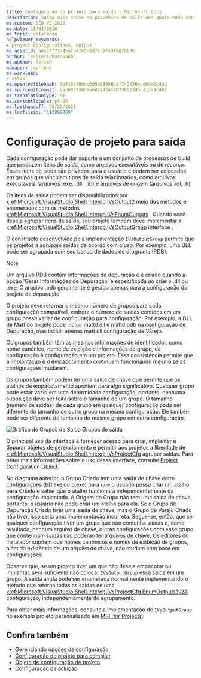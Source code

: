 ```yaml
---
title: Configuração do projeto para saída | Microsoft Docs
description: Saiba mais sobre os processos de build aos quais cada configuração pode dar suporte e as interfaces e métodos pelos quais os itens de saída podem ser disponibilizados.
ms.custom: SEO-VS-2020
ms.date: 11/04/2016
ms.topic: reference
helpviewer_keywords:
- project configurations, output
ms.assetid: a4517f73-45af-4745-9d7f-9fddf887b636
author: leslierichardson95
ms.author: lerich
manager: jmartens
ms.workload:
- vssdk
ms.openlocfilehash: 8b718e70bac0d9e09936daf743420acc04a1c4ad
ms.sourcegitcommit: bab002936a9a642e45af407d652345c113a9c467
ms.translationtype: MT
ms.contentlocale: pt-BR
ms.lasthandoff: 06/25/2021
ms.locfileid: "112899869"
---
```

# <a name="project-configuration-for-output"></a>Configuração de projeto para saída
Cada configuração pode dar suporte a um conjunto de processos de build que produzem itens de saída, como arquivos executáveis ou de recurso. Esses itens de saída são privados para o usuário e podem ser colocados em grupos que vinculam tipos de saída relacionados, como arquivos executáveis (arquivos .exe, .dll, .lib) e arquivos de origem (arquivos .idl, .h).

 Os itens de saída podem ser disponibilizados por <xref:Microsoft.VisualStudio.Shell.Interop.IVsOutput2> meio dos métodos e enumerados com os métodos <xref:Microsoft.VisualStudio.Shell.Interop.IVsEnumOutputs> . Quando você deseja agrupar itens de saída, seu projeto também deve implementar a <xref:Microsoft.VisualStudio.Shell.Interop.IVsOutputGroup> interface .

 O constructo desenvolvido pela implementação `IVsOutputGroup` permite que os projetos a agrupam saídas de acordo com o uso. Por exemplo, uma DLL pode ser agrupada com seu banco de dados de programa (PDB).

> [!NOTE]
> Um arquivo PDB contém informações de depuração e é criado quando a opção 'Gerar Informações de Depuração' é especificada ao criar o .dll ou .exe. O arquivo .pdb geralmente é gerado apenas para a configuração do projeto de depuração.

 O projeto deve retornar o mesmo número de grupos para cada configuração compatível, embora o número de saídas contidos em um grupo possa variar de configuração para configuração. Por exemplo, a DLL de Matt do projeto pode incluir mattd.dll e mattd.pdb na configuração de Depuração, mas incluir apenas matt.dll configuração de Varejo.

 Os grupos também têm as mesmas informações de identificador, como nome canônico, nome de exibição e informações de grupo, da configuração à configuração em um projeto. Essa consistência permite que a implantação e o empacotamento continuem funcionando mesmo se as configurações mudarem.

 Os grupos também podem ter uma saída de chave que permite que os atalhos de empacotamento apontem para algo significativo. Qualquer grupo pode estar vazio em uma determinada configuração, portanto, nenhuma suposição deve ser feita sobre o tamanho de um grupo. O tamanho (número de saídas) de cada grupo em qualquer configuração pode ser diferente do tamanho de outro grupo na mesma configuração. Ele também pode ser diferente do tamanho do mesmo grupo em outra configuração.

 ![Gráfico de Grupos de Saída](../../extensibility/internals/media/vsoutputgroups.gif "vsOutputGroups") Grupos de saída

 O principal uso da interface é fornecer acesso para criar, implantar e depurar objetos de gerenciamento e permitir aos projetos a liberdade de <xref:Microsoft.VisualStudio.Shell.Interop.IVsProjectCfg> agrupar saídas. Para obter mais informações sobre o uso dessa interface, consulte [Project Configuration Object](../../extensibility/internals/project-configuration-object.md).

 No diagrama anterior, o Grupo Criado tem uma saída de chave entre configurações (bD.exe ou b.exe) para que o usuário possa criar um atalho para Criado e saber que o atalho funcionará independentemente da configuração implantada. A Origem do Grupo não tem uma saída de chave, portanto, o usuário não pode criar um atalho para ela. Se o Grupo de Depuração Criado tiver uma saída de chave, mas o Grupo de Varejo Criado não tiver, isso seria uma implementação incorreta. Segue-se, então, que se qualquer configuração tiver um grupo que não contenha saídas e, como resultado, nenhum arquivo de chave, outras configurações com esse grupo que contenham saídas não poderão ter arquivos de chave. Os editores do instalador supõem que nomes canônicos e nomes de exibição de grupos, além da existência de um arquivo de chave, não mudam com base em configurações.

 Observe que, se um projeto tiver um que não deseja empacotar ou implantar, será suficiente não colocar `IVsOutputGroup` essa saída em um grupo. A saída ainda pode ser enumerada normalmente implementando o método que retorna todas as saídas de uma <xref:Microsoft.VisualStudio.Shell.Interop.IVsProjectCfg.EnumOutputs%2A> configuração, independentemente do agrupamento.

 Para obter mais informações, consulte a implementação de `IVsOutputGroup` no exemplo projeto personalizado em [MPF for Projects](https://github.com/tunnelvisionlabs/MPFProj10).

## <a name="see-also"></a>Confira também
- [Gerenciando opções de configuração](../../extensibility/internals/managing-configuration-options.md)
- [Configuração de projeto para compilar](../../extensibility/internals/project-configuration-for-building.md)
- [Objeto de configuração de projeto](../../extensibility/internals/project-configuration-object.md)
- [Configuração da solução](../../extensibility/internals/solution-configuration.md)
